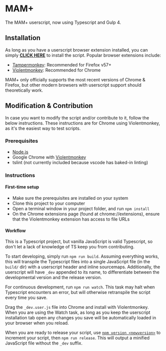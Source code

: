 # MAM+

The MAM+ userscript, now using Typescript and Gulp 4.

## Installation

As long as you have a userscript browser extension installed, you can simply __[CLICK HERE](https://github.com/gardenshade/mam-plus/raw/master/release/MAM_Plus.user.js)__ to install the script. Popular browser extensions include:
- [Tampermonkey](https://tampermonkey.net/): Recommended for Firefox v57+
- [Violentmonkey](https://violentmonkey.github.io/get-it/): Recommended for Chrome

MAM+ only officially supports the most recent versions of Chrome & Firefox, but other modern browsers with userscript support should theoretically work.

## Modification & Contribution

In case you want to modify the script and/or contribute to it, follow the below instructions. These instructions are for Chrome using Violentmonkey, as it's the easiest way to test scripts.

### Prerequisites

- [Node.js](https://nodejs.org/en/download/)
- Google Chrome with [Violentmonkey](https://violentmonkey.github.io/get-it/)
- tslint (not currently included because vscode has baked-in linting)

### Instructions

#### First-time setup
- Make sure the prerequisites are installed on your system
- Clone this project to your computer
- Open a terminal window in your project folder, and run `npm install`
- On the Chrome extensions page (found at chrome://extensions), ensure that the Violentmonkey extension has access to file URLs

#### Workflow
This is a Typescript project, but vanilla JavaScript is valid Typescript, so don't let a lack of knowledge of TS keep you from contributing.

To start developing, simply run `npm run build`. Assuming everything works, this will transpile the Typescript files into a single JavaScript file (in the `build/` dir) with a userscript header and inline sourcemaps. Additionally, the userscript will have `_dev` appended to its name, to differentiate between the developmental version and the release version.

For continuous development, run `npm run watch`. This task may halt when Typescript encounters an error, but will otherwise retranspile the script every time you save.

Drag the `_dev.user.js` file into Chrome and install with Violentmonkey. When you are using the Watch task, as long as you keep the userscript installation tab open any changes you save will be automatically loaded in your browser when you reload.

When you are ready to release your script, use [`npm version <newversion>`](https://docs.npmjs.com/cli/version) to increment your script, then `npm run release`. This will output a minified JavaScript file without the `_dev` suffix.

